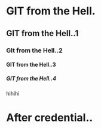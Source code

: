 # GIT from the Hell.
## GIT from the Hell..1
### GIt from the Hell..2
#### GIT from the Hell..3
##### GIT from the Hell..4
hihihi

# After credential..
